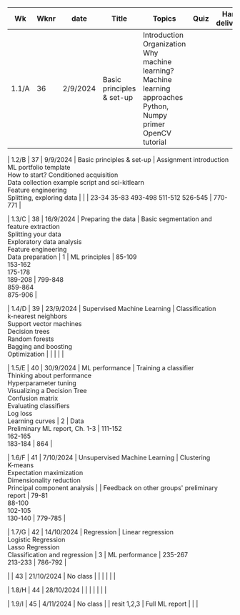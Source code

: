 | Wk | Wknr | date | Title | Topics | Quiz | Hand in deliverable | Géron (Ed2) | Bradski |
|----|------|------|-------|--------|------|---------------------|------------------|-------------|
| 1.1/A | 36 | 2/9/2024 | Basic principles & set-up | Introduction <br> Organization <br> Why machine learning? <br> Machine learning approaches <br> Python, Numpy primer <br> OpenCV tutorial | | | 1-22 | 769-779 |

| 1.2/B | 37 | 9/9/2024 | Basic principles & set-up | Assignment introduction <br> ML portfolio template <br> How to start? Conditioned acquisition <br> Data collection example script and sci-kitlearn <br> Feature engineering <br> Splitting, exploring data | | | 23-34 35-83 493-498 511-512 526-545 | 770-771 |

| 1.3/C | 38 | 16/9/2024 | Preparing the data | Basic segmentation and feature extraction <br> Splitting your data <br> Exploratory data analysis <br> Feature engineering <br> Data preparation | 1 | ML principles | 85-109 <br> 153-162 <br> 175-178 <br> 189-208 | 799-848 <br> 859-864 <br> 875-906 |

| 1.4/D | 39 | 23/9/2024 | Supervised Machine Learning | Classification <br> k-nearest neighbors <br> Support vector machines <br> Decision trees <br> Random forests <br> Bagging and boosting <br> Optimization | | |   | |

| 1.5/E | 40 | 30/9/2024 | ML performance | Training a classifier <br> Thinking about performance <br> Hyperparameter tuning <br> Visualizing a Decision Tree <br> Confusion matrix <br> Evaluating classifiers <br> Log loss <br> Learning curves | 2 | 
Data <br> Preliminary ML report, Ch. 1-3 | 111-152 <br> 162-165 <br> 183-184 | 864 |

| 1.6/F | 41 | 7/10/2024 | Unsupervised Machine Learning | Clustering <br> K-means <br> Expectation maximization <br> Dimensionality reduction <br> Principal component analysis | | Feedback on other groups' preliminary report | 79-81 <br> 88-100 <br> 102-105 <br> 130-140 | 779-785 |

| 1.7/G | 42 | 14/10/2024 | Regression | Linear regression <br> Logistic Regression <br> Lasso Regression <br> Classification and regression | 3 | ML performance | 235-267 <br> 213-233 | 786-792 |

| | 43 | 21/10/2024 | No class | | | |   |   |

| 1.8/H | 44 | 28/10/2024 | | | | |   |   |

| 1.9/I | 45 | 4/11/2024 | No class | | resit 1,2,3 | Full ML report |   |   |